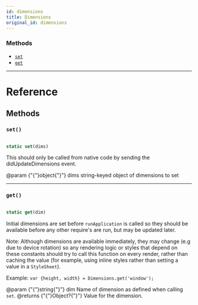 ```yaml
---
id: dimensions
title: Dimensions
original_id: dimensions
---
```


### Methods

- [`set`](dimensions.md#set)
- [`get`](dimensions.md#get)

---

# Reference

## Methods

### `set()`

```jsx

static set(dims)

```

This should only be called from native code by sending the didUpdateDimensions event.

@param {"{"}object{"}"} dims string-keyed object of dimensions to set

---

### `get()`

```jsx

static get(dim)

```

Initial dimensions are set before `runApplication` is called so they should be available before any other require's are run, but may be updated later.

Note: Although dimensions are available immediately, they may change (e.g due to device rotation) so any rendering logic or styles that depend on these constants should try to call this function on every render, rather than caching the value (for example, using inline styles rather than setting a value in a `StyleSheet`).

Example: `var {height, width} = Dimensions.get('window');`

@param {"{"}string{"}"} dim Name of dimension as defined when calling `set`. @returns {"{"}Object?{"}"} Value for the dimension.
